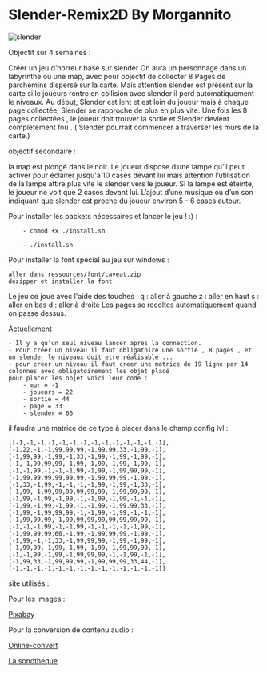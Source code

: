 # Slender-Remix2D By Morgannito


![slender](https://store-images.s-microsoft.com/image/apps.46135.67714816362785337.2c9ff8d0-48a2-4746-ab7f-12033da8ba85.56d96bf9-0800-46b6-b046-5bc46c2c91e2?mode=scale&q=90&h=1080&w=1920)




Objectif sur 4 semaines : 

Créer un jeu d’horreur basé sur slender 
On aura un personnage dans un labyrinthe ou une map, avec pour objectif de collecter 8 Pages de parchemins dispersé sur la carte. Mais attention slender est présent sur la carte si le joueurs rentre en collision avec slender il perd automatiquement le niveaux. Au début, Slender est lent et est loin du joueur mais à chaque page collectée, Slender se rapproche de plus en plus vite. Une fois les 8 pages collectées , le joueur doit trouver la sortie et Slender devient complètement fou  . ( Slender pourrait commencer à traverser les murs de la carte.) 

objectif secondaire : 

la map est plongé dans le noir. Le joueur dispose d’une lampe qu’il peut activer pour  éclairer jusqu'à 10 cases devant lui mais attention l’utilisation de la lampe attire plus vite le slender vers le joueur. Si la lampe est éteinte, le joueur ne voit que 2 cases devant lui.
L’ajout d’une musique ou d’un son indiquant que slender est proche du joueur environ 5 - 6 cases autour.

Pour installer les packets nécessaires et lancer le jeu ! :) :

        - chmod +x ./install.sh
        
        - ./install.sh

Pour installer la font spécial au jeu sur windows :

    aller dans ressources/font/caveat.zip
    dézipper et installer la font
    



Le jeu ce joue avec l'aide des touches :
        q : aller à gauche 
        z : aller en haut
        s : aller en bas
        d : aller à droite
Les pages se recoltes automatiquement quand on passe dessus. 



Actuellement 

    - Il y a qu'un seul niveau lancer apres la connection. 
    - Pour créer un niveau il faut obligatoire une sortie , 8 pages , et un slender le niveaux doit etre réalisable ...
    - pour creer un niveau il faut creer une matrice de 19 ligne par 14 colonnes avec obligatoirement les objet placé 
    pour placer les objet voici leur code : 
        - mur = -1
        - joueurs = 22 
        - sortie = 44 
        - page = 33 
        - slender = 66
il faudra une matrice de ce type à placer dans le champ config lvl :

    [[-1,-1,-1,-1,-1,-1,-1,-1,-1,-1,-1,-1,-1,-1],[-1,22,-1,-1,99,99,99,-1,99,99,33,-1,99,-1],[-1,99,99,-1,99,-1,33,-1,99,-1,99,-1,99,-1],[-1,-1,99,99,99,-1,99,-1,99,-1,99,-1,99,-1],[-1,-1,99,-1,-1,-1,99,-1,99,-1,99,99,99,-1],[-1,99,99,99,99,99,99,-1,99,99,99,-1,99,-1],[-1,33,-1,99,-1,-1,-1,-1,99,-1,99,-1,33,-1],[-1,99,-1,99,99,99,99,99,99,-1,99,99,99,-1],[-1,99,-1,99,-1,99,-1,-1,99,-1,99,-1,-1,-1],[-1,99,-1,99,-1,99,-1,-1,99,-1,99,99,33,-1],[-1,99,-1,99,99,99,-1,-1,99,-1,99,-1,-1,-1],[-1,99,99,99,-1,99,99,99,99,99,99,99,99,-1],[-1,-1,-1,99,-1,-1,99,-1,-1,-1,-1,-1,99,-1],[-1,99,99,99,66,-1,99,-1,99,99,99,-1,99,-1],[-1,99,-1,-1,33,-1,99,99,99,-1,99,-1,99,-1],[-1,99,99,-1,99,-1,99,-1,99,-1,99,99,99,-1],[-1,-1,99,-1,99,-1,99,99,99,-1,-1,99,-1,-1],[-1,99,33,-1,99,99,99,-1,99,99,99,33,44,-1],[-1,-1,-1,-1,-1,-1,-1,-1,-1,-1,-1,-1,-1,-1]]








site utilisés :
  
Pour les images  :

[Pixabay](https://pixabay.com/fr/)
    
Pour la conversion de contenu audio :

[Online-convert](https://audio.online-convert.com/fr/convertir-en-ogg)

[La sonotheque](https://lasonotheque.org/search)

    
       
